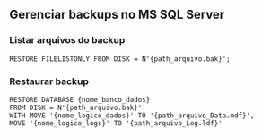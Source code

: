 ## Gerenciar backups no MS SQL Server

### Listar arquivos do backup
```
RESTORE FILELISTONLY FROM DISK = N'{path_arquivo.bak}';
```

### Restaurar backup
```
RESTORE DATABASE {nome_banco_dados}
FROM DISK = N'{path_arquivo.bak}'
WITH MOVE '{nome_logico_dados}' TO '{path_arquivo_Data.mdf}',
MOVE '{nome_logico_logs}' TO '{path_arquivo_Log.ldf}'
```
